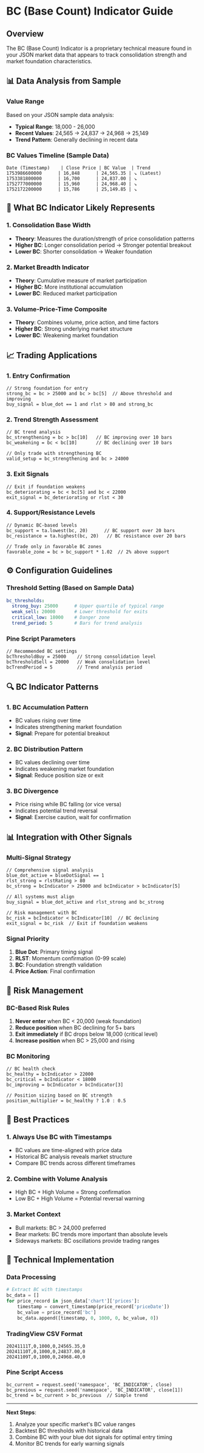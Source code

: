 # BC (Base Count) Indicator Guide

## Overview
The BC (Base Count) Indicator is a proprietary technical measure found in your JSON market data that appears to track consolidation strength and market foundation characteristics.

## 📊 Data Analysis from Sample

### Value Range
Based on your JSON sample data analysis:
- **Typical Range**: 18,000 - 26,000
- **Recent Values**: 24,565 → 24,837 → 24,968 → 25,149
- **Trend Pattern**: Generally declining in recent data

### BC Values Timeline (Sample Data)
```
Date (Timestamp)    | Close Price | BC Value  | Trend
1753986600000      | 16,848      | 24,565.35 | ↘ (Latest)
1753381800000      | 16,700      | 24,837.00 | ↘  
1752777000000      | 15,960      | 24,968.40 | ↘
1752172200000      | 15,786      | 25,149.85 | ↘
```

## 🎯 What BC Indicator Likely Represents

### 1. **Consolidation Base Width**
- **Theory**: Measures the duration/strength of price consolidation patterns
- **Higher BC**: Longer consolidation period → Stronger potential breakout
- **Lower BC**: Shorter consolidation → Weaker foundation

### 2. **Market Breadth Indicator**
- **Theory**: Cumulative measure of market participation
- **Higher BC**: More institutional accumulation
- **Lower BC**: Reduced market participation

### 3. **Volume-Price-Time Composite**
- **Theory**: Combines volume, price action, and time factors
- **Higher BC**: Strong underlying market structure
- **Lower BC**: Weakening market foundation

## 📈 Trading Applications

### 1. **Entry Confirmation**
```pine
// Strong foundation for entry
strong_bc = bc > 25000 and bc > bc[5]  // Above threshold and improving
buy_signal = blue_dot == 1 and rlst > 80 and strong_bc
```

### 2. **Trend Strength Assessment**
```pine
// BC trend analysis
bc_strengthening = bc > bc[10]   // BC improving over 10 bars
bc_weakening = bc < bc[10]       // BC declining over 10 bars

// Only trade with strengthening BC
valid_setup = bc_strengthening and bc > 24000
```

### 3. **Exit Signals**
```pine
// Exit if foundation weakens
bc_deteriorating = bc < bc[5] and bc < 22000
exit_signal = bc_deteriorating or rlst < 30
```

### 4. **Support/Resistance Levels**
```pine
// Dynamic BC-based levels
bc_support = ta.lowest(bc, 20)      // BC support over 20 bars
bc_resistance = ta.highest(bc, 20)   // BC resistance over 20 bars

// Trade only in favorable BC zones
favorable_zone = bc > bc_support * 1.02  // 2% above support
```

## ⚙️ Configuration Guidelines

### Threshold Setting (Based on Sample Data)
```yaml
bc_thresholds:
  strong_buy: 25000      # Upper quartile of typical range
  weak_sell: 20000       # Lower threshold for exits
  critical_low: 18000    # Danger zone
  trend_period: 5        # Bars for trend analysis
```

### Pine Script Parameters
```pine
// Recommended BC settings
bcThresholdBuy = 25000    // Strong consolidation level
bcThresholdSell = 20000   // Weak consolidation level
bcTrendPeriod = 5         // Trend analysis period
```

## 🔍 BC Indicator Patterns

### 1. **BC Accumulation Pattern**
- BC values rising over time
- Indicates strengthening market foundation
- **Signal**: Prepare for potential breakout

### 2. **BC Distribution Pattern**
- BC values declining over time
- Indicates weakening market foundation
- **Signal**: Reduce position size or exit

### 3. **BC Divergence**
- Price rising while BC falling (or vice versa)
- Indicates potential trend reversal
- **Signal**: Exercise caution, wait for confirmation

## 📊 Integration with Other Signals

### Multi-Signal Strategy
```pine
// Comprehensive signal analysis
blue_dot_active = blueDotSignal == 1
rlst_strong = rlstRating > 80
bc_strong = bcIndicator > 25000 and bcIndicator > bcIndicator[5]

// All systems must align
buy_signal = blue_dot_active and rlst_strong and bc_strong

// Risk management with BC
bc_risk = bcIndicator < bcIndicator[10]  // BC declining
exit_signal = bc_risk  // Exit if foundation weakens
```

### Signal Priority
1. **Blue Dot**: Primary timing signal
2. **RLST**: Momentum confirmation (0-99 scale)
3. **BC**: Foundation strength validation
4. **Price Action**: Final confirmation

## 🚨 Risk Management

### BC-Based Risk Rules
1. **Never enter** when BC < 20,000 (weak foundation)
2. **Reduce position** when BC declining for 5+ bars
3. **Exit immediately** if BC drops below 18,000 (critical level)
4. **Increase position** when BC > 25,000 and rising

### BC Monitoring
```pine
// BC health check
bc_healthy = bcIndicator > 22000
bc_critical = bcIndicator < 18000
bc_improving = bcIndicator > bcIndicator[3]

// Position sizing based on BC strength
position_multiplier = bc_healthy ? 1.0 : 0.5
```

## 📝 Best Practices

### 1. **Always Use BC with Timestamps**
- BC values are time-aligned with price data
- Historical BC analysis reveals market structure
- Compare BC trends across different timeframes

### 2. **Combine with Volume Analysis**
- High BC + High Volume = Strong confirmation
- Low BC + High Volume = Potential reversal warning

### 3. **Market Context**
- Bull markets: BC > 24,000 preferred
- Bear markets: BC trends more important than absolute levels
- Sideways markets: BC oscillations provide trading ranges

## 🔧 Technical Implementation

### Data Processing
```python
# Extract BC with timestamps
bc_data = []
for price_record in json_data['chart']['prices']:
    timestamp = convert_timestamp(price_record['priceDate'])
    bc_value = price_record['bc']
    bc_data.append([timestamp, 0, 1000, 0, bc_value, 0])
```

### TradingView CSV Format
```csv
20241111T,0,1000,0,24565.35,0
20241110T,0,1000,0,24837.00,0
20241109T,0,1000,0,24968.40,0
```

### Pine Script Access
```pine
bc_current = request.seed('namespace', 'BC_INDICATOR', close)
bc_previous = request.seed('namespace', 'BC_INDICATOR', close[1])
bc_trend = bc_current > bc_previous  // Simple trend
```

---

**Next Steps**: 
1. Analyze your specific market's BC value ranges
2. Backtest BC thresholds with historical data
3. Combine BC with your blue dot signals for optimal entry timing
4. Monitor BC trends for early warning signals